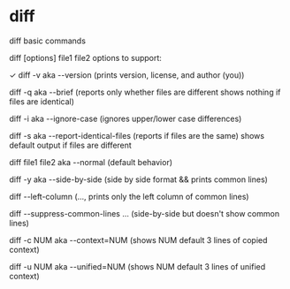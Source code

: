 # diff
diff basic commands

diff [options] file1 file2
options to support:

✓ diff -v aka --version                  (prints version, license, and author (you))

diff -q aka --brief                    (reports only whether files are different
                                            shows nothing if files are identical)
                                            
diff -i aka --ignore-case              (ignores upper/lower case differences)

diff -s aka --report-identical-files   (reports if files are the same)
                                            shows default output if files are different
                                            

diff file1 file2  aka --normal       (default behavior)

diff -y aka --side-by-side           (side by side format && prints common lines)

diff --left-column                   (..., prints only the left column of common lines)

diff --suppress-common-lines ...     (side-by-side but doesn't show common lines)

diff -c NUM aka --context=NUM        (shows NUM default 3 lines of copied context)

diff -u NUM aka --unified=NUM        (shows NUM default 3 lines of unified context)
